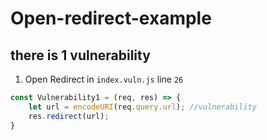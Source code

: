 # Open-redirect-example

## there is 1 vulnerability

1. Open Redirect in `index.vuln.js` line `26`

```js
const Vulnerability1 = (req, res) => {
    let url = encodeURI(req.query.url); //vulnerability
    res.redirect(url);
}
```